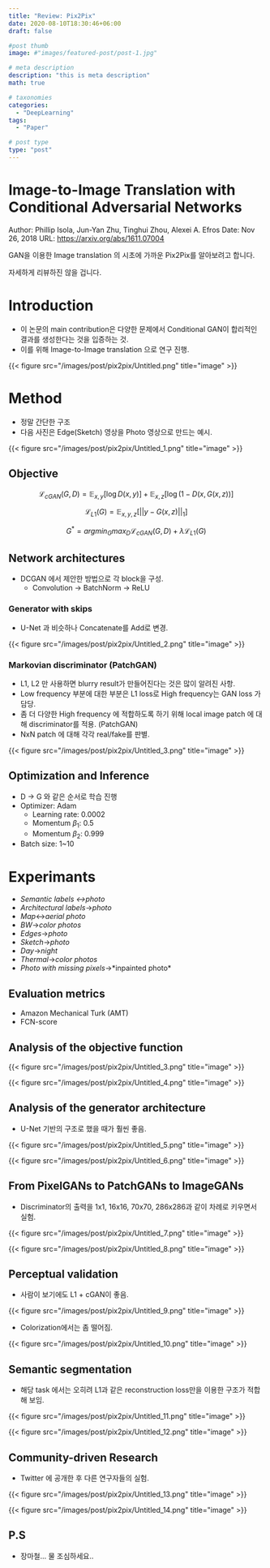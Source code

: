 ```yaml
---
title: "Review: Pix2Pix"
date: 2020-08-10T18:30:46+06:00
draft: false

#post thumb
image: #"images/featured-post/post-1.jpg"

# meta description
description: "this is meta description"
math: true

# taxonomies
categories:
  - "DeepLearning"
tags:
  - "Paper"

# post type
type: "post"
---
```


# Image-to-Image Translation with Conditional Adversarial Networks

Author: Phillip Isola, Jun-Yan Zhu, Tinghui Zhou, Alexei A. Efros
Date: Nov 26, 2018
URL: https://arxiv.org/abs/1611.07004

GAN을 이용한 Image translation 의 시초에 가까운 Pix2Pix를 알아보려고 합니다. 

자세하게 리뷰하진 않을 겁니다. 

# Introduction

- 이 논문의 main contribution은 다양한 문제에서 Conditional GAN이 합리적인 결과를 생성한다는 것을 입증하는 것.
- 이를 위해 Image-to-Image translation 으로 연구 진행.

{{< figure src="/images/post/pix2pix/Untitled.png" title="image" >}}

# Method

- 정말 간단한 구조
- 다음 사진은 Edge(Sketch) 영상을 Photo 영상으로 만드는 예시.

{{< figure src="/images/post/pix2pix/Untitled_1.png" title="image" >}}

## Objective

$$\mathcal{L}_{cGAN}(G, D) = \mathbb{E}_{x, y}[\log D(x, y)] + \mathbb{E}_{x, z}[\log (1-D(x, G(x, z))]$$

$$\mathcal{L}_{L1}(G) = \mathbb{E}_{x, y, z}[||y-G(x,z)||_1]$$

$$G^* = argmin_Gmax_D\mathcal{L}_{cGAN}(G, D) + \lambda\mathcal{L}_{L1}(G)$$

## Network architectures

- DCGAN 에서 제안한 방법으로 각 block을 구성.
    - Convolution → BatchNorm → ReLU

### Generator with skips

- U-Net 과 비슷하나 Concatenate를 Add로 변경.

{{< figure src="/images/post/pix2pix/Untitled_2.png" title="image" >}}

### Markovian discriminator (PatchGAN)

- L1, L2 만 사용하면 blurry result가 만들어진다는 것은 많이 알려진 사항.
- Low frequency 부분에 대한 부분은 L1 loss로 High frequency는 GAN loss 가 담당.
- 좀 더 다양한 High frequency 에 적합하도록 하기 위해 local image patch 에 대해 discriminator를 적용. (PatchGAN)
- NxN patch 에 대해 각각 real/fake를 판별.

{{< figure src="/images/post/pix2pix/Untitled_3.png" title="image" >}}

## Optimization and Inference

- D → G 와 같은 순서로 학습 진행
- Optimizer: Adam
    - Learning rate: 0.0002
    - Momentum $\beta_1$: 0.5
    - Momentum $\beta_2$: 0.999
- Batch size: 1~10

# Experimants

- *Semantic labels ↔photo*
- *Architectural labels*→*photo*
- *Map*↔*aerial photo*
- *BW*→*color photos*
- *Edges*→*photo*
- *Sketch*→*photo*
- *Day*→*night*
- *Thermal*→*color photos*
- *Photo with missing pixels*→*inpainted photo\*

## Evaluation metrics

- Amazon Mechanical Turk (AMT)
- FCN-score

## Analysis of the  objective function

{{< figure src="/images/post/pix2pix/Untitled_3.png" title="image" >}}

{{< figure src="/images/post/pix2pix/Untitled_4.png" title="image" >}}

## Analysis of the generator architecture

- U-Net 기반의 구조로 했을 때가 훨씬 좋음.

{{< figure src="/images/post/pix2pix/Untitled_5.png" title="image" >}}

{{< figure src="/images/post/pix2pix/Untitled_6.png" title="image" >}}

## From PixelGANs to PatchGANs to ImageGANs

- Discriminator의 출력을 1x1, 16x16, 70x70, 286x286과 같이 차례로 키우면서 실험.

{{< figure src="/images/post/pix2pix/Untitled_7.png" title="image" >}}

{{< figure src="/images/post/pix2pix/Untitled_8.png" title="image" >}}

## Perceptual validation

- 사람이 보기에도 L1 + cGAN이 좋음.

{{< figure src="/images/post/pix2pix/Untitled_9.png" title="image" >}}

- Colorization에서는 좀 떨어짐.

{{< figure src="/images/post/pix2pix/Untitled_10.png" title="image" >}}

## Semantic segmentation

- 해당 task 에서는 오히려 L1과 같은 reconstruction loss만을 이용한 구조가 적합해 보임.

{{< figure src="/images/post/pix2pix/Untitled_11.png" title="image" >}}

{{< figure src="/images/post/pix2pix/Untitled_12.png" title="image" >}}

## Community-driven Research

- Twitter 에 공개한 후 다른 연구자들의 실험.

{{< figure src="/images/post/pix2pix/Untitled_13.png" title="image" >}}

{{< figure src="/images/post/pix2pix/Untitled_14.png" title="image" >}}


## P.S
- 장마철... 물 조심하세요..